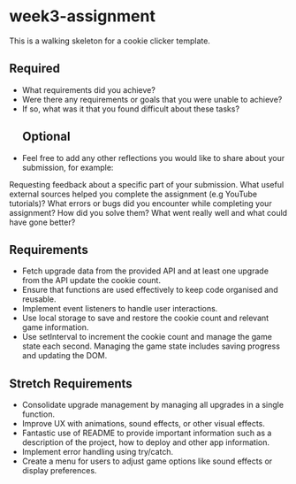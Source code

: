 # week3-assignment

This is a walking skeleton for a cookie clicker template.

## Required

- What requirements did you achieve?
- Were there any requirements or goals that you were unable to achieve?
- If so, what was it that you found difficult about these tasks?
  ## Optional
- Feel free to add any other reflections you would like to share about your submission, for example:

Requesting feedback about a specific part of your submission.
What useful external sources helped you complete the assignment (e.g YouTube tutorials)?
What errors or bugs did you encounter while completing your assignment? How did you solve them?
What went really well and what could have gone better?

## Requirements

- Fetch upgrade data from the provided API and at least one upgrade from the API update the cookie count.
- Ensure that functions are used effectively to keep code organised and reusable.
- Implement event listeners to handle user interactions.
- Use local storage to save and restore the cookie count and relevant game information.
- Use setInterval to increment the cookie count and manage the game state each second.
  Managing the game state includes saving progress and updating the DOM.

## Stretch Requirements

- Consolidate upgrade management by managing all upgrades in a single function.
- Improve UX with animations, sound effects, or other visual effects.
- Fantastic use of README to provide important information such as a description of the project, how to deploy and other app information.
- Implement error handling using try/catch.
- Create a menu for users to adjust game options like sound effects or display preferences.
